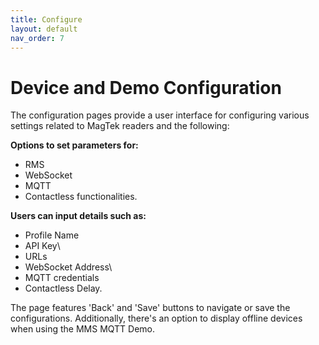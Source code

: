 ```yaml
---
title: Configure
layout: default
nav_order: 7
---
```


# Device and Demo Configuration

The configuration pages provide a user interface for configuring various settings related to MagTek readers and the following: 

**Options to set parameters for:**

- RMS
- WebSocket
- MQTT
- Contactless functionalities.

**Users can input details such as:**

- Profile Name
- API Key\
- URLs
- WebSocket Address\
- MQTT credentials
- Contactless Delay.

The page features 'Back' and 'Save' buttons to navigate or save the configurations.  Additionally, there's an option to display offline devices when using the MMS MQTT Demo.